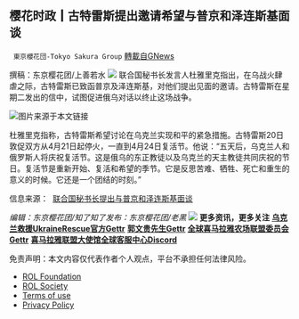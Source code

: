
## 樱花时政┃古特雷斯提出邀请希望与普京和泽连斯基面谈
` 東京櫻花団-Tokyo Sakura Group` [轉載自GNews](https://gnews.org/zh-hans/2384362/)

撰稿：东京樱花团/上善若水
 ![](https://assets.gnews.org/wp-content/uploads/2022/03/LOGO-1-14.png) 
联合国秘书长发言人杜雅里克指出，在乌战火肆虐之际，古特雷斯已致函普京及泽连斯基，对他们提出见面的邀请。古特雷斯在星期二发出的信中，试图促进俄乌对话以终止这场战争。
 
![](https://assets.gnews.org/wp-content/uploads/2022/04/樱花时政┃古特雷斯提出邀请希望与普京和泽连斯基面谈.png)图片来源于本文链接
 
杜雅里克指称，古特雷斯希望讨论在乌克兰实现和平的紧急措施。古特雷斯20日敦促双方从4月21日起停火，一直到4月24日复活节。他说：“五天后，乌克兰人和俄罗斯人将庆祝复活节。这是俄乌的东正教徒以及乌克兰的天主教徒共同庆祝的节日。复活节是重新开始、复活和希望的季节。它是反思苦难、牺牲、死亡和重生的意义的时候。它还是一个团结的时刻。”
 
信息来源： 
[联合国秘书长提出与普京和泽连斯基面谈](https://www.rfi.fr/cn/%E5%9B%BD%E9%99%85/20220420-%E8%81%94%E5%90%88%E5%9B%BD%E7%A7%98%E4%B9%A6%E9%95%BF%E6%8F%90%E5%87%BA%E4%B8%8E%E6%99%AE%E4%BA%AC%E5%92%8C%E6%B3%BD%E8%BF%9E%E6%96%AF%E5%9F%BA%E9%9D%A2%E8%B0%88)
 
*编辑：东京樱花团/知了知了发布：东京樱花团/老黑*
 ![](https://assets.gnews.org/wp-content/uploads/2022/03/LOGO-1-14.png) 
**更多资讯，更多关注**
[**乌克兰救援UkraineRescue官方Gettr**](https://gettr.com/user/ukrainerescue)
**[郭文贵先生Gettr](https://gettr.com/user/miles)**
[**全球喜马拉雅农场联盟委员会Gettr**](https://gettr.com/user/GlobalAlliance)
**[喜马拉雅联盟大使馆全球客服中心Discord](https://discord.gg/zv8j42srdN)**

免责声明：本文内容仅代表作者个人观点，平台不承担任何法律风险。
  
- [ROL Foundation](https://rolfoundation.org/)
- [ROL Society](https://rolsociety.org/)
- [Terms of use](https://gnews.org/terms-of-use-3/)
- [Privacy Policy](https://gnews.org/privacy-policy/)
